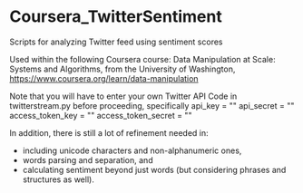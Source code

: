 # Coursera_TwitterSentiment
Scripts for analyzing Twitter feed using sentiment scores

Used within the following Coursera course: Data Manipulation at Scale: Systems and Algorithms, from the University of Washington, https://www.coursera.org/learn/data-manipulation

Note that you will have to enter your own Twitter API Code in twitterstream.py before proceeding, specifically
  api_key = "<Enter api key>"
  api_secret = "<Enter api secret>"
  access_token_key = "<Enter your access token key here>"
  access_token_secret = "<Enter your access token secret here>"

In addition, there is still a lot of refinement needed in:
- including unicode characters and non-alphanumeric ones,
- words parsing and separation, and 
- calculating sentiment beyond just words (but considering phrases and structures as well).
